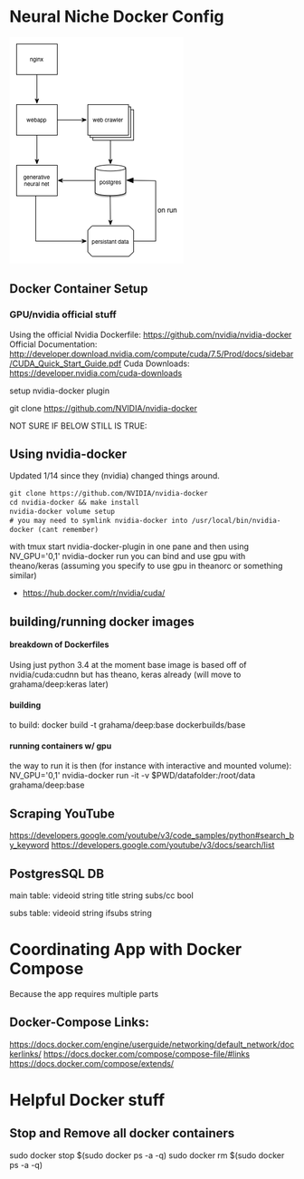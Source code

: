 # Neural Niche Docker Config

![Layout of Current Dockerized Plan](other/layout.png)

## Docker Container Setup
### GPU/nvidia official stuff
Using the official Nvidia Dockerfile:
https://github.com/nvidia/nvidia-docker
Official Documentation:
http://developer.download.nvidia.com/compute/cuda/7.5/Prod/docs/sidebar/CUDA_Quick_Start_Guide.pdf
Cuda Downloads:
https://developer.nvidia.com/cuda-downloads


setup nvidia-docker plugin

git clone https://github.com/NVIDIA/nvidia-docker


NOT SURE IF BELOW STILL IS TRUE:

## Using nvidia-docker

Updated 1/14 since they (nvidia) changed things around.
```
git clone https://github.com/NVIDIA/nvidia-docker
cd nvidia-docker && make install
nvidia-docker volume setup
# you may need to symlink nvidia-docker into /usr/local/bin/nvidia-docker (cant remember)
```

with tmux start nvidia-docker-plugin in one pane and then using NV_GPU='0,1' nvidia-docker run you can bind and use gpu with theano/keras (assuming you specify to use gpu in theanorc or something similar)

<!-- (cant remember exactly) cd tools && make install -->


- https://hub.docker.com/r/nvidia/cuda/

## building/running docker images

#### breakdown of Dockerfiles

Using just python 3.4 at the moment
base image is based off of nvidia/cuda:cudnn but has theano, keras already (will move to grahama/deep:keras later)

#### building

to build:
docker build -t grahama/deep:base dockerbuilds/base

#### running containers w/ gpu

the way to run it is then (for instance with interactive and mounted volume):
NV_GPU='0,1' nvidia-docker run -it -v $PWD/datafolder:/root/data grahama/deep:base



## Scraping YouTube
https://developers.google.com/youtube/v3/code_samples/python#search_by_keyword
https://developers.google.com/youtube/v3/docs/search/list


## PostgresSQL DB

main table:
videoid     string
title       string
subs/cc     bool

subs table:
videoid     string
ifsubs      string



# Coordinating App with Docker Compose

Because the app requires multiple parts

## Docker-Compose Links:
https://docs.docker.com/engine/userguide/networking/default_network/dockerlinks/
https://docs.docker.com/compose/compose-file/#links
https://docs.docker.com/compose/extends/


# Helpful Docker stuff

## Stop and Remove all docker containers
sudo docker stop $(sudo docker ps -a -q)
sudo docker rm $(sudo docker ps -a -q)

